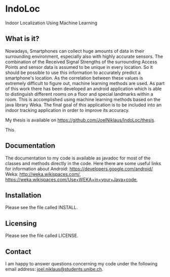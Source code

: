 # IndoLoc
Indoor Localization Using Machine Learning

 ## What is it?
Nowadays, Smartphones can collect huge amounts of data in their surrounding environment, especially also with highly accurate sensors.
The combination of the Received Signal Strengths of the surrounding Access Points and sensor data is assumed to be unique in every location.
So it should be possible to use this information to accurately predict a smartphone's location. 
As the correlation between these values is extremely difficult to figure out, machine learning methods are used. 
As part of this work there has been developed an android application which is able to distinguish different rooms on a floor and special landmarks within a room.
This is accomplished using machine learning methods based on the java library Weka.
The final goal of this application is to be included into an indoor tracking application in order to improve its accuracy.

My thesis is available on https://github.com/JoelNiklaus/IndoLoc/thesis.

This 



## Documentation

  The documentation to my code is available as javadoc for most of the classes and methods directly in the code.
  Here there are some useful links for information about
  Android: https://developers.google.com/android/
  Weka: http://weka.wikispaces.com/, https://weka.wikispaces.com/Use+WEKA+in+your+Java+code, 

 ## Installation

  Please see the file called INSTALL.

 ## Licensing

  Please see the file called LICENSE.

## Contact

I am happy to answer questions concerning my code under the following email address: joel.niklaus@students.unibe.ch.
